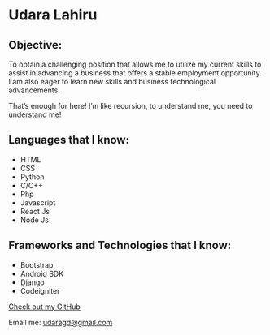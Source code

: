 # Udara Lahiru

## Objective:
To obtain a challenging position that allows me to utilize my current skills to assist in advancing a business that offers a stable employment opportunity. I am also eager to learn new skills and business technological advancements.

That’s enough for here! I’m like recursion, to understand me, you need to understand me! 


## Languages that I know:

- HTML
- CSS
- Python
- C/C++
- Php
- Javascript
- React Js
- Node Js



## Frameworks and Technologies that I know:

- Bootstrap
- Android SDK
- Django
- Codeigniter


[Check out my GitHub](https://github.com/udaragd)

Email me: udaragd@gmail.com
